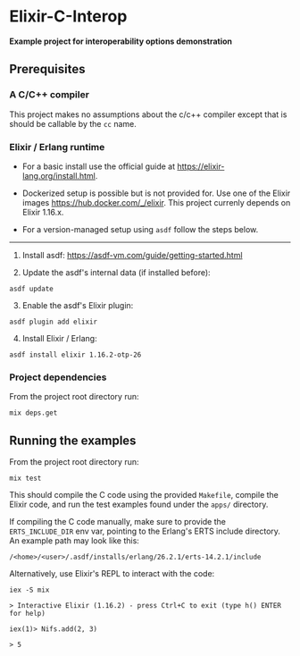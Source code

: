 # Elixir-C-Interop

**Example project for interoperability options demonstration**

## Prerequisites

### A C/C++ compiler

This project makes no assumptions about the c/c++ compiler except that is should be callable by the `cc` name.

### Elixir / Erlang runtime

* For a basic install use the official guide at https://elixir-lang.org/install.html.

* Dockerized setup is possible but is not provided for. Use one of the Elixir images https://hub.docker.com/_/elixir. This project currenly depends on Elixir 1.16.x. 

* For a version-managed setup using `asdf` follow the steps below.

---

1. Install asdf: https://asdf-vm.com/guide/getting-started.html

2. Update the asdf's internal data (if installed before):

```
asdf update
```

3. Enable the asdf's Elixir plugin:

```
asdf plugin add elixir
```

4. Install Elixir / Erlang:

```
asdf install elixir 1.16.2-otp-26
```

### Project dependencies

From the project root directory run:

```
mix deps.get
```

## Running the examples

From the project root directory run:

```
mix test
```

This should compile the C code using the provided `Makefile`, compile the Elixir code, and run the test examples found under the `apps/` directory.

If compiling the C code manually, make sure to provide the `ERTS_INCLUDE_DIR` env var, pointing to the Erlang's ERTS include directory. An example path may look like this:

```
/<home>/<user>/.asdf/installs/erlang/26.2.1/erts-14.2.1/include
```

Alternatively, use Elixir's REPL to interact with the code:

```
iex -S mix

> Interactive Elixir (1.16.2) - press Ctrl+C to exit (type h() ENTER for help)

iex(1)> Nifs.add(2, 3)

> 5
```